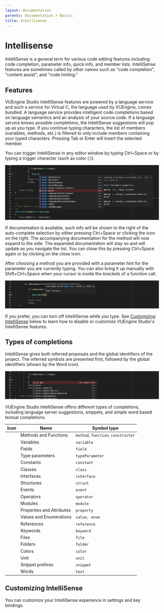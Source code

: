 ```yaml
---
layout: documentation
parents: Documentation > Basics
title: Intellisense
---
```


# Intellisense

IntelliSense is a general term for various code editing features including: code completion, parameter info, quick info, and member lists. IntelliSense features are sometimes called by other names such as "code completion", "content assist", and "code hinting."

## Features

VUEngine Studio IntelliSense features are powered by a language service and such a service for Virtual C, the language used by VUEngine, comes bundled. A language service provides intelligent code completions based on language semantics and an analysis of your source code. If a language service knows possible completions, the IntelliSense suggestions will pop up as you type. If you continue typing characters, the list of members (variables, methods, etc.) is filtered to only include members containing your typed characters. Pressing Tab or Enter will insert the selected member.

You can trigger IntelliSense in any editor window by typing <span class="keys" data-osx="⌃Space">Ctrl+Space</span> or by typing a trigger character (such as color (:)).

<a href="/documentation/images/basics/intellisense/method-auto-completion.png" data-toggle="lightbox" data-gallery="gallery"><img src="/documentation/images/basics/intellisense/method-auto-completion.png"/></a>

If documentation is available, such info will be shown to the right of the auto-complete selection by either pressing <span class="keys" data-osx="⌃Space">Ctrl+Space</span> or clicking the <i class="codicon codicon-chevron-right"></i> icon on the right. The accompanying documentation for the method will now expand to the side. The expanded documentation will stay so and will update as you navigate the list. You can close this by pressing <span class="keys" data-osx="⌃Space">Ctrl+Space</span> again or by clicking on the close icon.

After choosing a method you are provided with a parameter hint for the parameter you are currently typing. You can also bring it up manually with <span class="keys" data-osx="⇧⌘Space">Shift+Ctrl+Space</span> when your cursor is inside the brackets of a function call.

<a href="/documentation/images/basics/intellisense/method-parameters-hint.png" data-toggle="lightbox" data-gallery="gallery"><img src="/documentation/images/basics/intellisense/method-parameters-hint.png"/></a>

If you prefer, you can turn off IntelliSense while you type. See <a href="#customizing-intelliSense">Customizing IntelliSense</a> below to learn how to disable or customize VUEngine Studio's IntelliSense features.

## Types of completions

IntelliSense gives both inferred proposals and the global identifiers of the project. The inferred symbols are presented first, followed by the global identifiers (shown by the Word icon).

<a href="/documentation/images/basics/intellisense/auto-completion-types.png" data-toggle="lightbox" data-gallery="gallery"><img src="/documentation/images/basics/intellisense/auto-completion-types.png"/></a>

VUEngine Studio IntelliSense offers different types of completions, including language server suggestions, snippets, and simple word based textual completions.

<table class="table">
  <thead>
    <tr>
      <th scope="col">Icon</th>
      <th scope="col">Name</th>
      <th scope="col">Symbol type</th>
    </tr>
  </thead>
  <tbody>
    <tr>
        <td><i class="codicon codicon-symbol-method"></i></td>
        <td>Methods and Functions</td>
        <td><code>method</code>, <code>function</code>, <code>constructor</code></td>
    </tr>
    <tr>
        <td><i class="codicon codicon-symbol-variable"></i></td>
        <td>Variables</td>
        <td><code>variable</code></td>
    </tr>
    <tr>
        <td><i class="codicon codicon-symbol-field"></i></td>
        <td>Fields</td>
        <td><code>field</code></td>
    </tr>
    <tr>
        <td><i class="codicon codicon-symbol-parameter"></i></td>
        <td>Type parameters</td>
        <td><code>typeParameter</code></td>
    </tr>
    <tr>
        <td><i class="codicon codicon-symbol-constant"></i></td>
        <td>Constants</td>
        <td><code>constant</code></td>
    </tr>
    <tr>
        <td><i class="codicon codicon-symbol-class"></i></td>
        <td>Classes</td>
        <td><code>class</code></td>
    </tr>
    <tr>
        <td><i class="codicon codicon-symbol-interface"></i></td>
        <td>Interfaces</td>
        <td><code>interface</code></td>
    </tr>
    <tr>
        <td><i class="codicon codicon-symbol-structure"></i></td>
        <td>Structures</td>
        <td><code>struct</code></td>
    </tr>
    <tr>
        <td><i class="codicon codicon-symbol-event"></i></td>
        <td>Events</td>
        <td><code>event</code></td>
    </tr>
    <tr>
        <td><i class="codicon codicon-symbol-operator"></i></td>
        <td> Operators</td>
        <td><code>operator</code></td>
    </tr>
    <tr>
        <td><i class="codicon codicon-symbol-module"></i></td>
        <td>Modules</td>
        <td><code>module</code></td>
    </tr>
    <tr>
        <td><i class="codicon codicon-symbol-property"></i></td>
        <td>Properties and Attributes</td>
        <td><code>property</code></td>
    </tr>
    <tr>
        <td><i class="codicon codicon-symbol-enum"></i></td>
        <td>Values and Enumerations</td>
        <td><code>value, enum</code></td>
    </tr>
    <tr>
        <td><i class="codicon codicon-symbol-reference"></i></td>
        <td>References</td>
        <td><code>reference</code></td>
    </tr>
    <tr>
        <td><i class="codicon codicon-symbol-keyword"></i></td>
        <td>Keywords</td>
        <td><code>keyword</code></td>
    </tr>
    <tr>
        <td><i class="codicon codicon-file"></i></td>
        <td>Files</td>
        <td><code>file</code></td>
    </tr>
    <tr>
        <td><i class="codicon codicon-folder"></i></td>
        <td>Folders</td>
        <td><code>folder</code></td>
    </tr>
    <tr>
        <td><i class="codicon codicon-symbol-color"></i></td>
        <td>Colors</td>
        <td><code>color</code></td>
    </tr>
    <tr>
        <td><i class="codicon codicon-symbol-unit"></i></td>
        <td>Unit</td>
        <td><code>unit</code></td>
    </tr>
    <tr>
        <td><i class="codicon codicon-symbol-snippet"></i></td>
        <td>Snippet prefixes</td>
        <td><code>snippet</code></td>
    </tr>
    <tr>
        <td><i class="codicon codicon-symbol-string"></i></td>
        <td>Words</td>
        <td><code>text</code></td>
    </tr>
  </tbody>
</table>

## Customizing IntelliSense

You can customize your IntelliSense experience in settings and key bindings.
